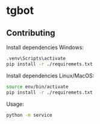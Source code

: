 # tgbot

## Contributing

Install dependencies Windows:

```bash
.venv\Scripts\activate
pip install -r ./requiremets.txt
```

Install dependencies Linux/MacOS:

```bash
source env/bin/activate
pip install -r ./requiremets.txt
```

Usage:

```bash
python -m service
```

